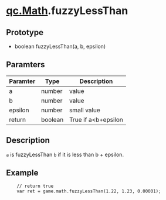 # [qc.Math](README.md).fuzzyLessThan

## Prototype
* boolean fuzzyLessThan(a, b, epsilon)

## Paramters
| Paramter | Type | Description |
| ------------- | ------------- | -------------|
| a | number | value |
| b | number | value |
| epsilon | number | small value |
| return | boolean | True if a<b+epsilon |

## Description
`a` is fuzzyLessThan `b` if it is less than b + epsilon.

## Example
````
    // return true
    var ret = game.math.fuzzyLessThan(1.22, 1.23, 0.00001);
````
